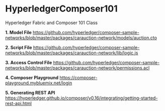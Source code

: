# HyperledgerComposer101
Hyperledger Fabric and Composer 101 Class



**1. Model File**
https://github.com/hyperledger/composer-sample-networks/blob/master/packages/carauction-network/models/auction.cto

**2. Script File**
https://github.com/hyperledger/composer-sample-networks/blob/master/packages/carauction-network/lib/logic.js

**3. Access Control File**
https://github.com/hyperledger/composer-sample-networks/blob/master/packages/carauction-network/permissions.acl

**4. Composer Playground**
https://composer-playground.mybluemix.net/login

**5. Generating REST API**
https://hyperledger.github.io/composer/v0.16/integrating/getting-started-rest-api.html

